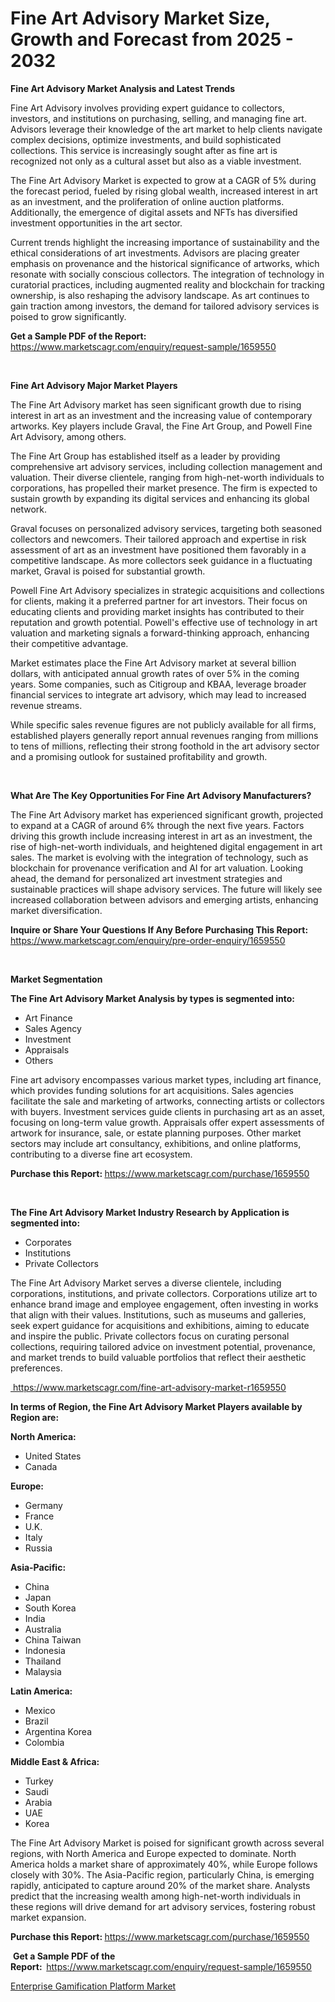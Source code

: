 <p><h1>Fine Art Advisory Market Size, Growth and Forecast from 2025 - 2032</h1></p><p><strong>Fine Art Advisory Market Analysis and Latest Trends</strong></p>
<p><p>Fine Art Advisory involves providing expert guidance to collectors, investors, and institutions on purchasing, selling, and managing fine art. Advisors leverage their knowledge of the art market to help clients navigate complex decisions, optimize investments, and build sophisticated collections. This service is increasingly sought after as fine art is recognized not only as a cultural asset but also as a viable investment.</p><p>The Fine Art Advisory Market is expected to grow at a CAGR of 5% during the forecast period, fueled by rising global wealth, increased interest in art as an investment, and the proliferation of online auction platforms. Additionally, the emergence of digital assets and NFTs has diversified investment opportunities in the art sector.</p><p>Current trends highlight the increasing importance of sustainability and the ethical considerations of art investments. Advisors are placing greater emphasis on provenance and the historical significance of artworks, which resonate with socially conscious collectors. The integration of technology in curatorial practices, including augmented reality and blockchain for tracking ownership, is also reshaping the advisory landscape. As art continues to gain traction among investors, the demand for tailored advisory services is poised to grow significantly.</p></p>
<p><strong>Get a Sample PDF of the Report:&nbsp;</strong> <a href="https://www.marketscagr.com/enquiry/request-sample/1659550?utm_campaign=2476&utm_medium=2&utm_source=Github&utm_content=ia&utm_term=09032025&utm_id=fine-art-advisory">https://www.marketscagr.com/enquiry/request-sample/1659550</a></p>
<p>&nbsp;</p>
<p><strong>Fine Art Advisory Major Market Players</strong></p>
<p><p>The Fine Art Advisory market has seen significant growth due to rising interest in art as an investment and the increasing value of contemporary artworks. Key players include Graval, the Fine Art Group, and Powell Fine Art Advisory, among others.</p><p>The Fine Art Group has established itself as a leader by providing comprehensive art advisory services, including collection management and valuation. Their diverse clientele, ranging from high-net-worth individuals to corporations, has propelled their market presence. The firm is expected to sustain growth by expanding its digital services and enhancing its global network.</p><p>Graval focuses on personalized advisory services, targeting both seasoned collectors and newcomers. Their tailored approach and expertise in risk assessment of art as an investment have positioned them favorably in a competitive landscape. As more collectors seek guidance in a fluctuating market, Graval is poised for substantial growth.</p><p>Powell Fine Art Advisory specializes in strategic acquisitions and collections for clients, making it a preferred partner for art investors. Their focus on educating clients and providing market insights has contributed to their reputation and growth potential. Powell's effective use of technology in art valuation and marketing signals a forward-thinking approach, enhancing their competitive advantage.</p><p>Market estimates place the Fine Art Advisory market at several billion dollars, with anticipated annual growth rates of over 5% in the coming years. Some companies, such as Citigroup and KBAA, leverage broader financial services to integrate art advisory, which may lead to increased revenue streams.</p><p>While specific sales revenue figures are not publicly available for all firms, established players generally report annual revenues ranging from millions to tens of millions, reflecting their strong foothold in the art advisory sector and a promising outlook for sustained profitability and growth.</p></p>
<p>&nbsp;</p>
<p><strong>What Are The Key Opportunities For Fine Art Advisory Manufacturers?</strong></p>
<p><p>The Fine Art Advisory market has experienced significant growth, projected to expand at a CAGR of around 6% through the next five years. Factors driving this growth include increasing interest in art as an investment, the rise of high-net-worth individuals, and heightened digital engagement in art sales. The market is evolving with the integration of technology, such as blockchain for provenance verification and AI for art valuation. Looking ahead, the demand for personalized art investment strategies and sustainable practices will shape advisory services. The future will likely see increased collaboration between advisors and emerging artists, enhancing market diversification.</p></p>
<p><strong>Inquire or Share Your Questions If Any Before Purchasing This Report:</strong> <a href="https://www.marketscagr.com/enquiry/pre-order-enquiry/1659550?utm_campaign=2476&utm_medium=2&utm_source=Github&utm_content=ia&utm_term=09032025&utm_id=fine-art-advisory">https://www.marketscagr.com/enquiry/pre-order-enquiry/1659550</a></p>
<p>&nbsp;</p>
<p><strong>Market Segmentation</strong></p>
<p><strong>The Fine Art Advisory Market Analysis by types is segmented into:</strong></p>
<p><ul><li>Art Finance</li><li>Sales Agency</li><li>Investment</li><li>Appraisals</li><li>Others</li></ul></p>
<p><p>Fine art advisory encompasses various market types, including art finance, which provides funding solutions for art acquisitions. Sales agencies facilitate the sale and marketing of artworks, connecting artists or collectors with buyers. Investment services guide clients in purchasing art as an asset, focusing on long-term value growth. Appraisals offer expert assessments of artwork for insurance, sale, or estate planning purposes. Other market sectors may include art consultancy, exhibitions, and online platforms, contributing to a diverse fine art ecosystem.</p></p>
<p><strong>Purchase this Report:&nbsp;</strong><a href="https://www.marketscagr.com/purchase/1659550?utm_campaign=2476&utm_medium=2&utm_source=Github&utm_content=ia&utm_term=09032025&utm_id=fine-art-advisory">https://www.marketscagr.com/purchase/1659550</a></p>
<p>&nbsp;</p>
<p><strong>The Fine Art Advisory Market Industry Research by Application is segmented into:</strong></p>
<p><ul><li>Corporates</li><li>Institutions</li><li>Private Collectors</li></ul></p>
<p><p>The Fine Art Advisory Market serves a diverse clientele, including corporations, institutions, and private collectors. Corporations utilize art to enhance brand image and employee engagement, often investing in works that align with their values. Institutions, such as museums and galleries, seek expert guidance for acquisitions and exhibitions, aiming to educate and inspire the public. Private collectors focus on curating personal collections, requiring tailored advice on investment potential, provenance, and market trends to build valuable portfolios that reflect their aesthetic preferences.</p></p>
<p><a href="https://www.marketscagr.com/fine-art-advisory-market-r1659550?utm_campaign=2476&utm_medium=2&utm_source=Github&utm_content=ia&utm_term=09032025&utm_id=fine-art-advisory">&nbsp;https://www.marketscagr.com/fine-art-advisory-market-r1659550</a></p>
<p><strong>In terms of Region, the Fine Art Advisory Market Players available by Region are:</strong></p>
<p>
    <p> <strong> North America: </strong>
        <ul>
            <li>United States</li>
            <li>Canada</li>
        </ul>
        </p> 
    <p> <strong> Europe: </strong>
        <ul>
            <li>Germany</li>
            <li>France</li>
            <li>U.K.</li>
            <li>Italy</li>
            <li>Russia</li>
        </ul>
        </p> 
    <p> <strong> Asia-Pacific: </strong>
        <ul>
            <li>China</li>
            <li>Japan</li>
            <li>South Korea</li>
            <li>India</li>
            <li>Australia</li>
            <li>China Taiwan</li>
            <li>Indonesia</li>
            <li>Thailand</li>
            <li>Malaysia</li>
        </ul>
        </p> 
    <p> <strong> Latin America: </strong>
        <ul>
            <li>Mexico</li>
            <li>Brazil</li>
            <li>Argentina Korea</li>
            <li>Colombia</li>
        </ul>
        </p> 
    <p> <strong> Middle East & Africa: </strong>
        <ul>
            <li>Turkey</li>
            <li>Saudi</li>
            <li>Arabia</li>
            <li>UAE</li>
            <li>Korea</li>
        </ul>
    </p>
    </p>
<p><p>The Fine Art Advisory Market is poised for significant growth across several regions, with North America and Europe expected to dominate. North America holds a market share of approximately 40%, while Europe follows closely with 30%. The Asia-Pacific region, particularly China, is emerging rapidly, anticipated to capture around 20% of the market share. Analysts predict that the increasing wealth among high-net-worth individuals in these regions will drive demand for art advisory services, fostering robust market expansion.</p></p>
<p><strong>Purchase this Report: </strong><a href="https://www.marketscagr.com/purchase/1659550?utm_campaign=2476&utm_medium=2&utm_source=Github&utm_content=ia&utm_term=09032025&utm_id=fine-art-advisory">https://www.marketscagr.com/purchase/1659550</a></p>
<p>&nbsp;<strong>Get a Sample PDF of the Report:&nbsp;&nbsp;</strong><a href="https://www.marketscagr.com/enquiry/request-sample/1659550?utm_campaign=2476&utm_medium=2&utm_source=Github&utm_content=ia&utm_term=09032025&utm_id=fine-art-advisory">https://www.marketscagr.com/enquiry/request-sample/1659550</a></p>
<p><strong></strong></p>
<p><p><a href="https://github.com/bensemilia864/Market-Research-Report-List-1/blob/main/enterprise-gamification-platform-market.md?utm_campaign=2476&utm_medium=2&utm_source=Github&utm_content=ia&utm_term=09032025&utm_id=fine-art-advisory">Enterprise Gamification Platform Market</a></p></p>